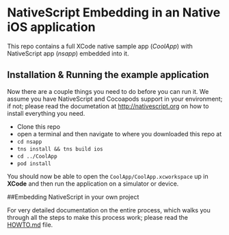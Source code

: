 # NativeScript Embedding in an Native iOS application

This repo contains a full XCode native sample app (*CoolApp*) with NativeScript app (*nsapp*) embedded into it.  

## Installation & Running the example application

Now there are a couple things you need to do before you can run it.  We assume you have NativeScript and Cocoapods support in your environment; if not; please read the documetation at http://nativescript.org on how to install everything you need.

- Clone this repo
- open a terminal and then navigate to where you downloaded this repo at
- `cd nsapp`
- `tns install && tns build ios`
- `cd ../CoolApp`
- `pod install`

You should now be able to open the `CoolApp/CoolApp.xcworkspace` up in **XCode** and then run the application on a simulator or device.

##Embedding NativeScript in your own project

For very detailed documentation on the entire process, which walks you through all the steps to make this process work; please read the [HOWTO.md](HOWTO.md) file.

